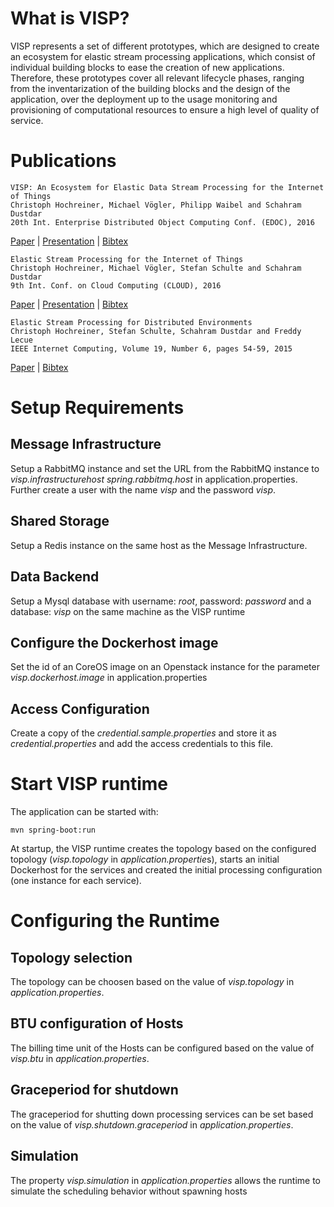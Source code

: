 # What is VISP?
VISP represents a set of different prototypes, which are designed to create an ecosystem for elastic stream processing applications, which consist of individual building blocks to ease the creation of new applications. Therefore, these prototypes cover all relevant lifecycle phases, ranging from the inventarization of the building blocks and the design of the application, over the deployment up to the usage monitoring and provisioning of computational resources to ensure a high level of quality of service.

# Publications
```
VISP: An Ecosystem for Elastic Data Stream Processing for the Internet of Things
Christoph Hochreiner, Michael Vögler, Philipp Waibel and Schahram Dustdar
20th Int. Enterprise Distributed Object Computing Conf. (EDOC), 2016
```
[Paper](http://www.infosys.tuwien.ac.at/staff/hochreiner/publications/EDOC2016.pdf) |
[Presentation](https://speakerdeck.com/chochreiner/visp-an-ecosystem-for-elastic-data-stream-processing-for-the-internet-of-things) | [Bibtex](http://www.infosys.tuwien.ac.at/staff/hochreiner/publications/bibtex/hochreiner2016edoc.bib) 

```
Elastic Stream Processing for the Internet of Things
Christoph Hochreiner, Michael Vögler, Stefan Schulte and Schahram Dustdar
9th Int. Conf. on Cloud Computing (CLOUD), 2016
```
[Paper](http://www.infosys.tuwien.ac.at/staff/hochreiner/publications/IEEECloud2016.pdf) | 
[Presentation](https://speakerdeck.com/chochreiner/elastic-stream-processing-for-the-internet-of-things) | [Bibtex](http://www.infosys.tuwien.ac.at/staff/hochreiner/publications/bibtex/hochreiner2016cloud.bib) 

```
Elastic Stream Processing for Distributed Environments
Christoph Hochreiner, Stefan Schulte, Schahram Dustdar and Freddy Lecue
IEEE Internet Computing, Volume 19, Number 6, pages 54-59, 2015
```
[Paper](http://ieeexplore.ieee.org/xpl/articleDetails.jsp?arnumber=7307896) | [Bibtex](http://www.infosys.tuwien.ac.at/staff/hochreiner/publications/bibtex/hochreiner2015ic.bib) 


# Setup Requirements

## Message Infrastructure
Setup a RabbitMQ instance and set the URL from the RabbitMQ instance to *visp.infrastructurehost*  *spring.rabbitmq.host* in application.properties.
Further create a user with the name *visp* and the password *visp*.

## Shared Storage
Setup a Redis instance on the same host as the Message Infrastructure.

## Data Backend
Setup a Mysql database with username: *root*, password: *password* and a database: *visp* on the same machine as the VISP runtime

## Configure the Dockerhost image
Set the id of an CoreOS image on an Openstack instance for the parameter *visp.dockerhost.image* in application.properties

## Access Configuration
Create a copy of the *credential.sample.properties* and store it as *credential.properties* and add the access credentials to this file.

# Start VISP runtime

The application can be started with:

```
mvn spring-boot:run

```

At startup, the VISP runtime creates the topology based on the configured topology (*visp.topology* in *application.propertie*s), starts an initial Dockerhost for the services and created the initial processing configuration (one instance for each service).

# Configuring the Runtime

## Topology selection
The topology can be choosen based on the value of *visp.topology*  in *application.properties*.

## BTU configuration of Hosts
The billing time unit of the Hosts can be configured based on the value of *visp.btu* in *application.properties*.

## Graceperiod for shutdown
The graceperiod for shutting down processing services can be set based on the value of *visp.shutdown.graceperiod* in *application.properties*.

## Simulation
The property *visp.simulation* in *application.properties* allows the runtime to simulate the scheduling behavior without spawning hosts


